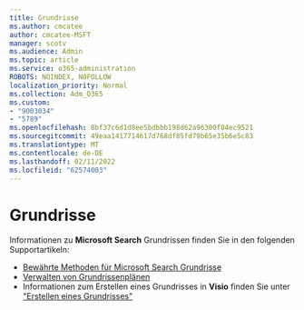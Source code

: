 ```yaml
---
title: Grundrisse
ms.author: cmcatee
author: cmcatee-MSFT
manager: scotv
ms.audience: Admin
ms.topic: article
ms.service: o365-administration
ROBOTS: NOINDEX, NOFOLLOW
localization_priority: Normal
ms.collection: Adm_O365
ms.custom:
- "9003034"
- "5789"
ms.openlocfilehash: 8bf37c6d1d8ee5bdbbb198d62a96300f84ec9521
ms.sourcegitcommit: 49eaa1417714617d768df85fd79b65e35b6e5c83
ms.translationtype: MT
ms.contentlocale: de-DE
ms.lasthandoff: 02/11/2022
ms.locfileid: "62574003"
---
```

# <a name="floor-plans"></a>Grundrisse

Informationen zu **Microsoft Search** Grundrissen finden Sie in den folgenden Supportartikeln:
- [Bewährte Methoden für Microsoft Search Grundrisse](https://docs.microsoft.com/microsoftsearch/floorplans-bestpractices)  
- [Verwalten von Grundrissenplänen](https://docs.microsoft.com/microsoftsearch/manage-floorplans)  
- Informationen zum Erstellen eines Grundrisses in **Visio** finden Sie unter ["Erstellen eines Grundrisses"](https://support.office.com/article/create-a-floor-plan-ec17da08-64aa-4ead-9b9b-35e821645791)